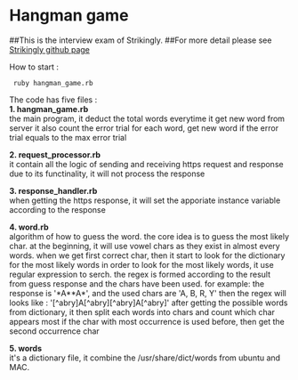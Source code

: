 # Hangman game

##This is the interview exam of Strikingly.
##For more detail please see [Strikingly github page](https://github.com/strikingly/strikingly-interview-test-instructions)

How to start :    
```shell
 ruby hangman_game.rb
```

The code has five files :   
**1. hangman_game.rb**    
    the main program, it deduct the total words everytime it get new word from server
    it also count the error trial for each word, get new word if the error trial equals to the max error trial

**2. request_processor.rb**    
    it contain all the logic of sending and receiving https request and response
    due to its functinality, it will not process the response

**3. response_handler.rb**    
    when getting the https response, it will set the apporiate instance variable according to the response

**4. word.rb**    
    algorithm of how to guess the word.
    the core idea is to guess the most likely char.
    at the beginning, it will use vowel chars as they exist in almost every words.
    when we get first correct char, then it start to look for the dictionary for the most likely words
    in order to look for the most likely words, it use regular expression to serch.
    the regex is formed according to the result from guess response and the chars have been used.
     for example: 
         the response is '\*A\*\*A\*', and the used chars are 'A, B, R, Y'
         then the regex will looks like : '[^abry]A[^abry][^abry]A[^abry]'
    after getting the possible words from dictionary, it then split each words into chars and count which char appears most
    if the char with most occurrence is used before, then get the second occurrence char

**5. words**    
    it's a dictionary file, it combine the /usr/share/dict/words from ubuntu and MAC.

